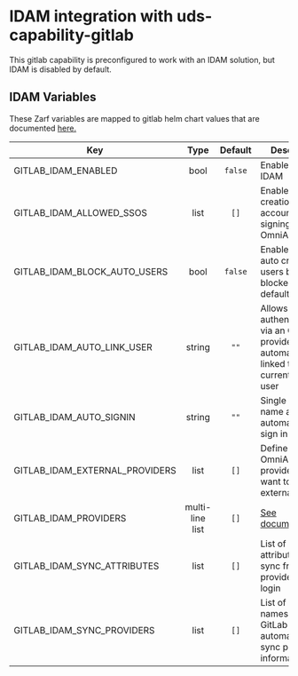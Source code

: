 # IDAM integration with uds-capability-gitlab

This gitlab capability is preconfigured to work with an IDAM solution, but IDAM is disabled by default.

## IDAM Variables

These Zarf variables are mapped to gitlab helm chart values that are documented [here.](https://docs.gitlab.com/charts/charts/globals#omniauth)

| Key                            | Type            | Default | Description                                                                                              |
|--------------------------------|:---------------:|:-------:|----------------------------------------------------------------------------------------------------------|
| GITLAB_IDAM_ENABLED            | bool            | `false` | Enables/disables IDAM                                                                                    |
| GITLAB_IDAM_ALLOWED_SSOS       | list            | `[]`    | Enables auto creation of accounts when signing in with OmniAuth                                          |
| GITLAB_IDAM_BLOCK_AUTO_USERS   | bool            | `false` | Enables/disables auto created users being blocked by default                                             |
| GITLAB_IDAM_AUTO_LINK_USER     | string          | `""`    | Allows users authenticating via an OmniAuth provider to be automatically linked to a current GitLab user |
| GITLAB_IDAM_AUTO_SIGNIN        | string          | `""`    | Single provider name allowed to automatically sign in                                                    |
| GITLAB_IDAM_EXTERNAL_PROVIDERS | list            | `[]`    | Define which OmniAuth providers you want to be external                                                  |
| GITLAB_IDAM_PROVIDERS          | multi-line list | `[]`    | [See documentation](https://docs.gitlab.com/charts/charts/globals#providers)                             |
| GITLAB_IDAM_SYNC_ATTRIBUTES    | list            | `[]`    | List of profile attributes to sync from the provider upon login                                          |
| GITLAB_IDAM_SYNC_PROVIDERS     | list            | `[]`    | List of provider names that GitLab should automatically sync profile information from                    |
